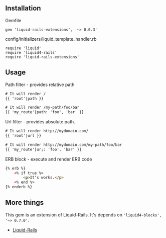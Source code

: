 ## Installation

Gemfile

    gem 'liquid-rails-extensions', '~> 0.0.3'

config/initializers/liquid_template_handler.rb

    require 'liquid'
    require 'liquid4-rails'
    require 'liquid-rails-extensions'

## Usage

Path filter - provides relative path
```html
# It will render /
{{ 'root'|path }}

# It will render /my-path/foo/bar
{{ 'my_route'|path: 'foo', 'bar' }}
```

Url filter - provides absolute path.
```html
# It will render http://mydomain.com/
{{ 'root'|url }}

# It will render http://mydomain.com/my-path/foo/bar
{{ 'my_route'|ur;: 'foo', 'bar' }}
```

ERB block - execute and render ERB code

```html
{% erb %}
    <% if true %>
        <p>It's works.</p>
    <% end %>
{% enderb %}
```

## More things

This gem is an extension of Liquid-Rails. It's depends on `'liquid4-blocks', '~> 0.7.0'`.

- [Liquid-Rails](https://github.com/mikoweb/liquid4-rails)
